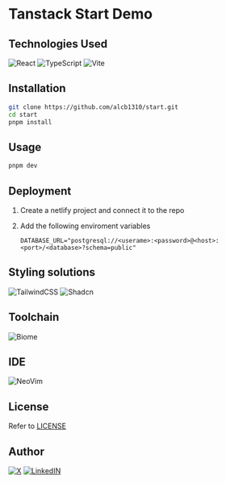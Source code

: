 # Tanstack Start Demo

## Technologies Used

![React](https://img.shields.io/badge/react-%2320232a.svg?style=for-the-badge&logo=react&logoColor=%2361DAFB)
![TypeScript](https://img.shields.io/badge/typescript-%23007ACC.svg?style=for-the-badge&logo=typescript&logoColor=white)
![Vite](https://img.shields.io/badge/vite-%23646CFF.svg?style=for-the-badge&logo=vite&logoColor=white)

## Installation

```bash
git clone https://github.com/alcb1310/start.git
cd start
pnpm install
```

## Usage

```bash
pnpm dev
```

## Deployment

1. Create a netlify project and connect it to the repo
2. Add the following enviroment variables

    ```.env
    DATABASE_URL="postgresql://<userame>:<password>@<host>:<port>/<database>?schema=public"
    ```

## Styling solutions

![TailwindCSS](https://img.shields.io/badge/tailwindcss-%2338B2AC.svg?style=for-the-badge&logo=tailwind-css&logoColor=white)
![Shadcn](https://img.shields.io/badge/shadcn%2Fui-000000?style=for-the-badge&logo=shadcnui&logoColor=white)

## Toolchain

![Biome](https://img.shields.io/badge/biome-60a5fa?style=for-the-badge&logo=biome&logoColor=white)

## IDE

![NeoVim](https://img.shields.io/badge/NeoVim-%2357A143.svg?&style=for-the-badge&logo=neovim&logoColor=white)

## License

Refer to [LICENSE](LICENSE)

## Author

[![X](https://img.shields.io/badge/X-%23000000.svg?style=for-the-badge&logo=X&logoColor=white)](https://x.com/alcb1310)
[![LinkedIN](https://img.shields.io/badge/LinkedIn-0077B5?style=for-the-badge&logo=linkedin&logoColor=white)](https://linkedin.com/in/alcb1310)

